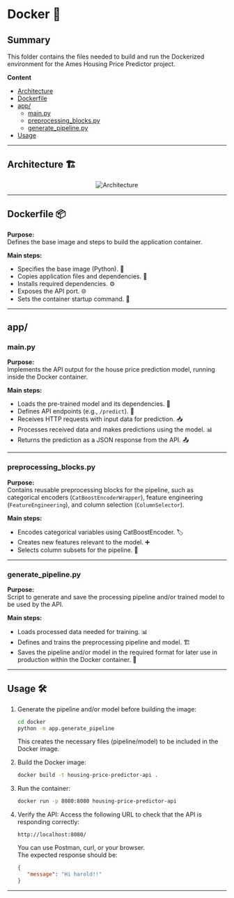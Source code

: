 # Docker 🐳

## Summary

This folder contains the files needed to build and run the Dockerized environment for the Ames Housing Price Predictor project.

**Content**
- [Architecture](#architecture)
- [Dockerfile](#dockerfile)
- [app/](#app)
   - [main.py](#mainpy)
   - [preprocessing_blocks.py](#preprocessing_blockspy)
   - [generate_pipeline.py](#generate_pipelinepy)
- [Usage](#usage)

---

## Architecture 🏗️

<p align="center">
  <img src="https://github.com/user-attachments/assets/6ee76023-2858-49fb-989c-c1bb1a90e465" alt="Architecture">
</p>

---

## Dockerfile 📦

**Purpose:**  
Defines the base image and steps to build the application container.

**Main steps:**  
- Specifies the base image (Python). 🐍
- Copies application files and dependencies. 📁
- Installs required dependencies. ⚙️
- Exposes the API port. 🌐
- Sets the container startup command. 🚀

---

## app/

### main.py

**Purpose:**  
Implements the API output for the house price prediction model, running inside the Docker container.

**Main steps:**  
- Loads the pre-trained model and its dependencies. 🧠
- Defines API endpoints (e.g., `/predict`). 🔗
- Receives HTTP requests with input data for prediction. 📥
- Processes received data and makes predictions using the model. 📊
- Returns the prediction as a JSON response from the API. 📤

---

### preprocessing_blocks.py

**Purpose:**  
Contains reusable preprocessing blocks for the pipeline, such as categorical encoders (`CatBoostEncoderWrapper`), feature engineering (`FeatureEngineering`), and column selection (`ColumnSelector`).

**Main steps:**  
- Encodes categorical variables using CatBoostEncoder. 🏷️
- Creates new features relevant to the model. ➕
- Selects column subsets for the pipeline. 📑

---

### generate_pipeline.py

**Purpose:**  
Script to generate and save the processing pipeline and/or trained model to be used by the API.

**Main steps:**  
- Loads processed data needed for training. 📊
- Defines and trains the preprocessing pipeline and model. 🏗️
- Saves the pipeline and/or model in the required format for later use in production within the Docker container. 💾

---

## Usage 🛠️

1. Generate the pipeline and/or model before building the image:
   ```sh
   cd docker
   python -m app.generate_pipeline
   ```
   This creates the necessary files (pipeline/model) to be included in the Docker image.

2. Build the Docker image:
   ```sh
   docker build -t housing-price-predictor-api .
   ```

3. Run the container:
   ```sh
   docker run -p 8080:8080 housing-price-predictor-api
   ```

4. Verify the API:
   Access the following URL to check that the API is responding correctly:
   ```
   http://localhost:8080/
   ```

   You can use Postman, curl, or your browser.  
   The expected response should be:

   ```json
   {
      "message": "Hi harold!!"
   }
   ```

---
